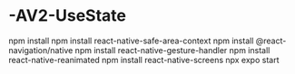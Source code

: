 ﻿# -AV2-UseState
 
npm install 
npm install react-native-safe-area-context
npm install @react-navigation/native
npm install react-native-gesture-handler
npm install react-native-reanimated
npm install react-native-screens
npx expo start
